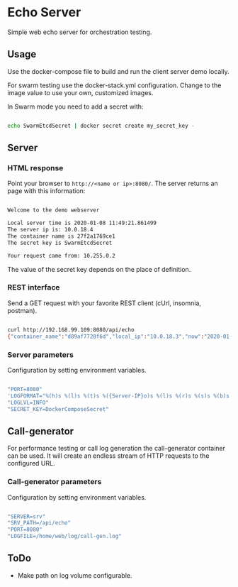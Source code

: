 # Echo Server

Simple web echo server for orchestration testing.

## Usage

Use the docker-compose file to build and run the client server demo locally.

For swarm testing use the docker-stack.yml configuration. Change to the image value to use your own, customized images.

In Swarm mode you need to add a secret with:

```bash

echo SwarmEtcdSecret | docker secret create my_secret_key -
```

## Server

### HTML response

Point your browser to `http://<name or ip>:8080/`.
The server returns an page with this information:

```bash

Welcome to the demo webserver

Local server time is 2020-01-08 11:49:21.861499
The server ip is: 10.0.18.4
The container name is 27f2a1769ce1
The secret key is SwarmEtcdSecret

Your request came from: 10.255.0.2
```

The value of the secret key depends on the place of definition.

### REST interface

Send a GET request with your favorite REST client (cUrl, insomnia, postman).

```bash

curl http://192.168.99.109:8080/api/echo
{"container_name":"d89af7728f6d","local_ip":"10.0.18.3","now":"2020-01-08 11:53:24.647791","remote_ip":"10.255.0.2","secret":"SwarmEtcdSecret\n"}
```

### Server parameters

Configuration by setting environment variables.

```bash

"PORT=8080"
'LOGFORMAT="%(h)s %(l)s %(t)s %({Server-IP}o)s %(l)s %(r)s %(s)s %(b)s %(a)s"'
"LOGLVL=INFO"
"SECRET_KEY=DockerComposeSecret"
```

## Call-generator

For performance testing or call log generation the call-generator container can be used.
It will create an endless stream of HTTP requests to the configured URL.

### Call-generator parameters

Configuration by setting environment variables.

```bash

"SERVER=srv"
"SRV_PATH=/api/echo"
"PORT=8080"
"LOGFILE=/home/web/log/call-gen.log"
```

## ToDo

- Make path on log volume configurable.
